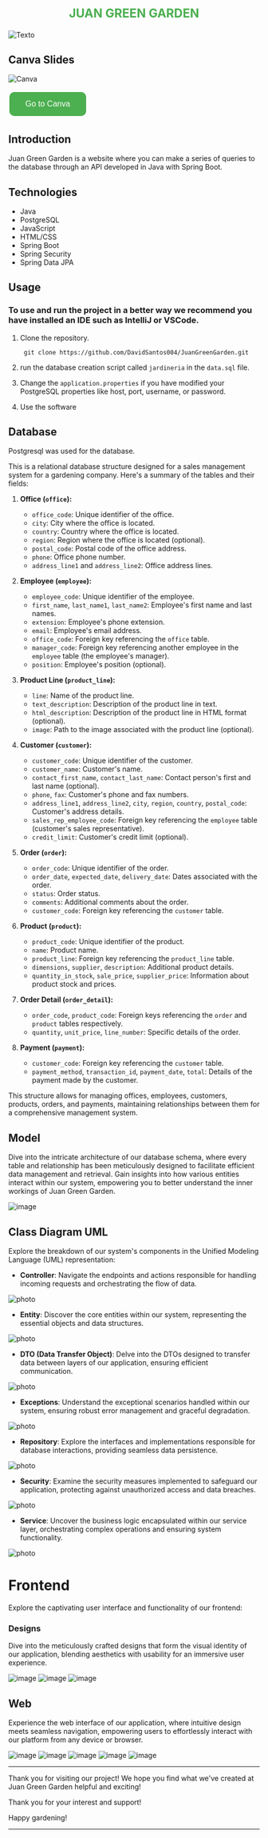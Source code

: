 <h2 style="color: #4CAF50; text-align: center; font-size: 24px;">JUAN GREEN GARDEN</h2>

![Texto](/readme/web/img_%20(4).png)

## Canva Slides

![Canva](/readme/web/canva.png)

[<button style="background-color:#4CAF50; border:none; color:white; padding:15px 32px; text-align:center; text-decoration:none; display:inline-block; font-size:16px; margin:4px 2px; cursor:pointer; border-radius:10px;">Go to Canva</button>](https://www.canva.com/design/DAGBP0tF2pg/C-4y4MzfNqD2WdaKfr-Yag/view?utm_content=DAGBP0tF2pg&utm_campaign=designshare&utm_medium=link&utm_source=editor)




## Introduction
Juan Green Garden is a website where you can make a series of queries to the database through an API developed in Java with Spring Boot.

## Technologies

- Java
- PostgreSQL
- JavaScript
- HTML/CSS
- Spring Boot
- Spring Security
- Spring Data JPA


## Usage
### To use and run the project in a better way we recommend you have installed an IDE such as IntelliJ or VSCode.

1. Clone the repository.

        git clone https://github.com/DavidSantos004/JuanGreenGarden.git


2. run the database creation script called `jardineria` in the `data.sql` file.

3. Change the  `application.properties` if you have modified your PostgreSQL properties like host, port, username, or password.

4. Use the software

## Database

Postgresql was used for the database.

This is a relational database structure designed for a sales management system for a gardening company. Here's a summary of the tables and their fields:

1. **Office (`office`):**
   - `office_code`: Unique identifier of the office.
   - `city`: City where the office is located.
   - `country`: Country where the office is located.
   - `region`: Region where the office is located (optional).
   - `postal_code`: Postal code of the office address.
   - `phone`: Office phone number.
   - `address_line1` and `address_line2`: Office address lines.

2. **Employee (`employee`):**
   - `employee_code`: Unique identifier of the employee.
   - `first_name`, `last_name1`, `last_name2`: Employee's first name and last names.
   - `extension`: Employee's phone extension.
   - `email`: Employee's email address.
   - `office_code`: Foreign key referencing the `office` table.
   - `manager_code`: Foreign key referencing another employee in the `employee` table (the employee's manager).
   - `position`: Employee's position (optional).

3. **Product Line (`product_line`):**
   - `line`: Name of the product line.
   - `text_description`: Description of the product line in text.
   - `html_description`: Description of the product line in HTML format (optional).
   - `image`: Path to the image associated with the product line (optional).

4. **Customer (`customer`):**
   - `customer_code`: Unique identifier of the customer.
   - `customer_name`: Customer's name.
   - `contact_first_name`, `contact_last_name`: Contact person's first and last name (optional).
   - `phone`, `fax`: Customer's phone and fax numbers.
   - `address_line1`, `address_line2`, `city`, `region`, `country`, `postal_code`: Customer's address details.
   - `sales_rep_employee_code`: Foreign key referencing the `employee` table (customer's sales representative).
   - `credit_limit`: Customer's credit limit (optional).

5. **Order (`order`):**
   - `order_code`: Unique identifier of the order.
   - `order_date`, `expected_date`, `delivery_date`: Dates associated with the order.
   - `status`: Order status.
   - `comments`: Additional comments about the order.
   - `customer_code`: Foreign key referencing the `customer` table.

6. **Product (`product`):**
   - `product_code`: Unique identifier of the product.
   - `name`: Product name.
   - `product_line`: Foreign key referencing the `product_line` table.
   - `dimensions`, `supplier`, `description`: Additional product details.
   - `quantity_in_stock`, `sale_price`, `supplier_price`: Information about product stock and prices.

7. **Order Detail (`order_detail`):**
   - `order_code`, `product_code`: Foreign keys referencing the `order` and `product` tables respectively.
   - `quantity`, `unit_price`, `line_number`: Specific details of the order.

8. **Payment (`payment`):**
   - `customer_code`: Foreign key referencing the `customer` table.
   - `payment_method`, `transaction_id`, `payment_date`, `total`: Details of the payment made by the customer.

This structure allows for managing offices, employees, customers, products, orders, and payments, maintaining relationships between them for a comprehensive management system.

## Model

Dive into the intricate architecture of our database schema, where every table and relationship has been meticulously designed to facilitate efficient data management and retrieval. Gain insights into how various entities interact within our system, empowering you to better understand the inner workings of Juan Green Garden.


![image](/readme/database/Diagrama%20SQL.png)



<!-- # Query

## Customer
### Get all
- **URL:** http://localhost:8080/customers
- **Description:** Return a list with the names of all Spanish clients. -->





## Class Diagram UML

Explore the breakdown of our system's components in the Unified Modeling Language (UML) representation:


* **Controller**: Navigate the endpoints and actions responsible for handling incoming requests and orchestrating the flow of data.

![photo](/readme/uml/Controller.png)

* **Entity**: Discover the core entities within our system, representing the essential objects and data structures.

![photo](/readme/uml/Entity.png)

* **DTO (Data Transfer Object)**: Delve into the DTOs designed to transfer data between layers of our application, ensuring efficient communication.

![photo](/readme/uml/DTO.png)

* **Exceptions**: Understand the exceptional scenarios handled within our system, ensuring robust error management and graceful degradation.

![photo](/readme/uml/Exceptions.png)

* **Repository**: Explore the interfaces and implementations responsible for database interactions, providing seamless data persistence.

![photo](/readme/uml/Repository.png)

* **Security**: Examine the security measures implemented to safeguard our application, protecting against unauthorized access and data breaches.

![photo](/readme/uml/Security.png)

* **Service**: Uncover the business logic encapsulated within our service layer, orchestrating complex operations and ensuring system functionality.

![photo](/readme/uml/Service.png)

<!-- * Complete UML:  -->
<!-- ![photo](/readme/uml/TodoUML.png) -->



# Frontend

Explore the captivating user interface and functionality of our frontend:

###  Designs

Dive into the meticulously crafted designs that form the visual identity of our application, blending aesthetics with usability for an immersive user experience.

![image](/readme/bct/LOGIN.png)
![image](/readme/bct/QUERY.png)
![image](/readme/bct/QUERIS.png)



## Web

Experience the web interface of our application, where intuitive design meets seamless navigation, empowering users to effortlessly interact with our platform from any device or browser.

![image](/readme/web/img_%20(4).png)
![image](/readme/web/img_%20(3).png)
![image](/readme/web/img_%20(1).png)
![image](/readme/web/img_%20(2).png)
![image](/readme/web/img_%20(7).png)

---
Thank you for visiting our project! We hope you find what we've created at Juan Green Garden helpful and exciting! 

Thank you for your interest and support!

Happy gardening!

---
